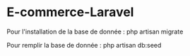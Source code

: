 # E-commerce-Laravel
  Pour l'installation de la base de donnée : php artisan migrate

  Pour remplir la base de donnée : php artisan db:seed
